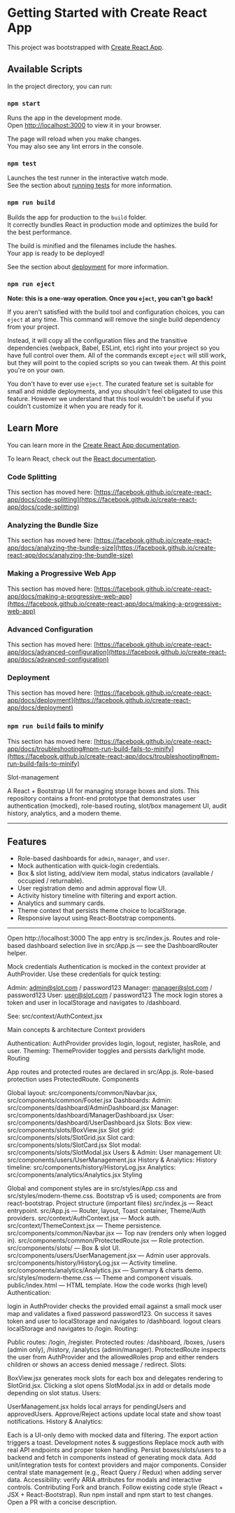 # Getting Started with Create React App

This project was bootstrapped with [Create React App](https://github.com/facebook/create-react-app).

## Available Scripts

In the project directory, you can run:

### `npm start`

Runs the app in the development mode.\
Open [http://localhost:3000](http://localhost:3000) to view it in your browser.

The page will reload when you make changes.\
You may also see any lint errors in the console.

### `npm test`

Launches the test runner in the interactive watch mode.\
See the section about [running tests](https://facebook.github.io/create-react-app/docs/running-tests) for more information.

### `npm run build`

Builds the app for production to the `build` folder.\
It correctly bundles React in production mode and optimizes the build for the best performance.

The build is minified and the filenames include the hashes.\
Your app is ready to be deployed!

See the section about [deployment](https://facebook.github.io/create-react-app/docs/deployment) for more information.

### `npm run eject`

**Note: this is a one-way operation. Once you `eject`, you can't go back!**

If you aren't satisfied with the build tool and configuration choices, you can `eject` at any time. This command will remove the single build dependency from your project.

Instead, it will copy all the configuration files and the transitive dependencies (webpack, Babel, ESLint, etc) right into your project so you have full control over them. All of the commands except `eject` will still work, but they will point to the copied scripts so you can tweak them. At this point you're on your own.

You don't have to ever use `eject`. The curated feature set is suitable for small and middle deployments, and you shouldn't feel obligated to use this feature. However we understand that this tool wouldn't be useful if you couldn't customize it when you are ready for it.

## Learn More

You can learn more in the [Create React App documentation](https://facebook.github.io/create-react-app/docs/getting-started).

To learn React, check out the [React documentation](https://reactjs.org/).

### Code Splitting

This section has moved here: [https://facebook.github.io/create-react-app/docs/code-splitting](https://facebook.github.io/create-react-app/docs/code-splitting)

### Analyzing the Bundle Size

This section has moved here: [https://facebook.github.io/create-react-app/docs/analyzing-the-bundle-size](https://facebook.github.io/create-react-app/docs/analyzing-the-bundle-size)

### Making a Progressive Web App

This section has moved here: [https://facebook.github.io/create-react-app/docs/making-a-progressive-web-app](https://facebook.github.io/create-react-app/docs/making-a-progressive-web-app)

### Advanced Configuration

This section has moved here: [https://facebook.github.io/create-react-app/docs/advanced-configuration](https://facebook.github.io/create-react-app/docs/advanced-configuration)

### Deployment

This section has moved here: [https://facebook.github.io/create-react-app/docs/deployment](https://facebook.github.io/create-react-app/docs/deployment)

### `npm run build` fails to minify

This section has moved here: [https://facebook.github.io/create-react-app/docs/troubleshooting#npm-run-build-fails-to-minify](https://facebook.github.io/create-react-app/docs/troubleshooting#npm-run-build-fails-to-minify)


 Slot-management

A React + Bootstrap UI for managing storage boxes and slots. This repository contains a front-end prototype that demonstrates user authentication (mocked), role-based routing, slot/box management UI, audit history, analytics, and a modern theme.

---

## Features

- Role-based dashboards for `admin`, `manager`, and `user`.
- Mock authentication with quick-login credentials.
- Box & slot listing, add/view item modal, status indicators (available / occupied / returnable).
- User registration demo and admin approval flow UI.
- Activity history timeline with filtering and export action.
- Analytics and summary cards.
- Theme context that persists theme choice to localStorage.
- Responsive layout using React-Bootstrap components.

---


Open http://localhost:3000
The app entry is src/index.js. Routes and role-based dashboard selection live in src/App.js — see the DashboardRouter helper.

Mock credentials
Authentication is mocked in the context provider at AuthProvider. Use these credentials for quick testing:

Admin: admin@slot.com / password123
Manager: manager@slot.com / password123
User: user@slot.com / password123
The mock login stores a token and user in localStorage and navigates to /dashboard.

See: src/context/AuthContext.jsx

Main concepts & architecture
Context providers

Authentication: AuthProvider provides login, logout, register, hasRole, and user.
Theming: ThemeProvider toggles and persists dark/light mode.
Routing

App routes and protected routes are declared in src/App.js.
Role-based protection uses ProtectedRoute.
Components

Global layout: src/components/common/Navbar.jsx, src/components/common/Footer.jsx
Dashboards:
Admin: src/components/dashboard/AdminDashboard.jsx
Manager: src/components/dashboard/ManagerDashboard.jsx
User: src/components/dashboard/UserDashboard.jsx
Slots:
Box view: src/components/slots/BoxView.jsx
Slot grid: src/components/slots/SlotGrid.jsx
Slot card: src/components/slots/SlotCard.jsx
Slot modal: src/components/slots/SlotModal.jsx
Users & Admin:
User management UI: src/components/users/UserManagement.jsx
History & Analytics:
History timeline: src/components/history/HistoryLog.jsx
Analytics: src/components/analytics/Analytics.jsx
Styling

Global and component styles are in src/styles/App.css and src/styles/modern-theme.css.
Bootstrap v5 is used; components are from react-bootstrap.
Project structure (important files)
src/index.js — React entrypoint.
src/App.js — Router, layout, Toast container, Theme/Auth providers.
src/context/AuthContext.jsx — Mock auth.
src/context/ThemeContext.jsx — Theme persistence.
src/components/common/Navbar.jsx — Top nav (renders only when logged in).
src/components/common/ProtectedRoute.jsx — Role protection.
src/components/slots/ — Box & slot UI.
src/components/users/UserManagement.jsx — Admin user approvals.
src/components/history/HistoryLog.jsx — Activity timeline.
src/components/analytics/Analytics.jsx — Summary & charts demo.
src/styles/modern-theme.css — Theme and component visuals.
public/index.html — HTML template.
How the code works (high level)
Authentication:

login in AuthProvider checks the provided email against a small mock user map and validates a fixed password password123. On success it saves token and user to localStorage and navigates to /dashboard.
logout clears localStorage and navigates to /login.
Routing:

Public routes: /login, /register.
Protected routes: /dashboard, /boxes, /users (admin only), /history, /analytics (admin/manager).
ProtectedRoute inspects the user from AuthProvider and the allowedRoles prop and either renders children or shows an access denied message / redirect.
Slots:

BoxView.jsx generates mock slots for each box and delegates rendering to SlotGrid.jsx.
Clicking a slot opens SlotModal.jsx in add or details mode depending on slot status.
Users:

UserManagement.jsx holds local arrays for pendingUsers and approvedUsers. Approve/Reject actions update local state and show toast notifications.
History & Analytics:

Each is a UI-only demo with mocked data and filtering. The export action triggers a toast.
Development notes & suggestions
Replace mock auth with real API endpoints and proper token handling.
Persist boxes/slots/users to a backend and fetch in components instead of generating mock data.
Add unit/integration tests for context providers and major components.
Consider central state management (e.g., React Query / Redux) when adding server data.
Accessibility: verify ARIA attributes for modals and interactive controls.
Contributing
Fork and branch.
Follow existing code style (React + JSX + React-Bootstrap).
Run npm install and npm start to test changes.
Open a PR with a concise description.                       
